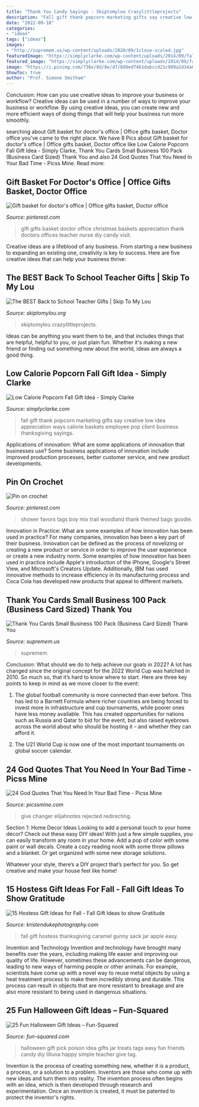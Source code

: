 ```yaml
---
title: "Thank You Candy Sayings - Skiptomylou Crazylittleprojects"
description: "Fall gift thank popcorn marketing gifts say creative low idea appreciation ways calorie baskets employee pop client business thanksgiving sayings"
date: "2022-09-18"
categories:
- "ideas"
tags: ["ideas"]
images:
- "http://supremem.us/wp-content/uploads/2020/09/1close-scaled.jpg"
featuredImage: "https://simplyclarke.com/wp-content/uploads/2014/09/fall-2Bthank-2Byou-2Bgift.png"
featured_image: "https://simplyclarke.com/wp-content/uploads/2014/09/fall-2Bthank-2Byou-2Bgift.png"
image: "https://i.pinimg.com/736x/8d/8e/d7/8d8ed74b1dabccd21c989a2d34a64b29--nurse-gifts-teacher-gifts.jpg"
ShowToc: true
author: "Prof. Simone Smitham"
---
```



Conclusion: How can you use creative ideas to improve your business or workflow?
Creative ideas can be used in a number of ways to improve your business or workflow. By using creative ideas, you can create new and more efficient ways of doing things that will help your business run more smoothly.

	

		
searching about Gift basket for doctor&#039;s office | Office gifts basket, Doctor office you've came to the right place. We have 8 Pics about Gift basket for doctor&#039;s office | Office gifts basket, Doctor office like Low Calorie Popcorn Fall Gift Idea - Simply Clarke, Thank You Cards Small Business 100 Pack (Business Card Sized) Thank You and also 24 God Quotes That You Need In Your Bad Time - Picss Mine. Read more:
		
    
## Gift Basket For Doctor&#039;s Office | Office Gifts Basket, Doctor Office

<img loading=lazy src="https://i.pinimg.com/736x/8d/8e/d7/8d8ed74b1dabccd21c989a2d34a64b29--nurse-gifts-teacher-gifts.jpg" onerror="this.onerror=null;this.src='https://tse3.mm.bing.net/th?id=OIP.cxP-HehwbeXRfXg0EH92jAHaJ4&amp;pid=15.1';" alt="Gift basket for doctor&#039;s office | Office gifts basket, Doctor office">

_Source: pinterest.com_

>gift gifts basket doctor office christmas baskets appreciation thank doctors offices teacher nurse diy candy visit. 

	

Creative ideas are a lifeblood of any business. From starting a new business to expanding an existing one, creativity is key to success. Here are five creative ideas that can help your business thrive:

    
## The BEST Back To School Teacher Gifts | Skip To My Lou

<img loading=lazy src="https://www.skiptomylou.org/wp-content/uploads/2016/08/back-to-school-candy-gram-gift-tags.jpg" onerror="this.onerror=null;this.src='https://tse2.mm.bing.net/th?id=OIP.pt6KcY9py4y_qu-g38zKKAHaE8&amp;pid=15.1';" alt="The BEST Back to School Teacher Gifts | Skip To My Lou">

_Source: skiptomylou.org_

>skiptomylou crazylittleprojects. 

	

Ideas can be anything you want them to be, and that includes things that are helpful, helpful to you, or just plain fun. Whether it's making a new friend or finding out something new about the world, ideas are always a good thing.

    
## Low Calorie Popcorn Fall Gift Idea - Simply Clarke

<img loading=lazy src="https://simplyclarke.com/wp-content/uploads/2014/09/fall-2Bthank-2Byou-2Bgift.png" onerror="this.onerror=null;this.src='https://tse2.mm.bing.net/th?id=OIP.ldqOlv3NY10x90sLsEavaAHaLH&amp;pid=15.1';" alt="Low Calorie Popcorn Fall Gift Idea - Simply Clarke">

_Source: simplyclarke.com_

>fall gift thank popcorn marketing gifts say creative low idea appreciation ways calorie baskets employee pop client business thanksgiving sayings. 

	

Applications of innovation: What are some applications of innovation that businesses use?
Some business applications of innovation include improved production processes, better customer service, and new product developments.

    
## Pin On Crochet

<img loading=lazy src="https://i.pinimg.com/736x/4a/b6/0b/4ab60b6648fd524c75e9835e48c0a5c5.jpg" onerror="this.onerror=null;this.src='https://tse2.mm.bing.net/th?id=OIP.Djbk2yL9JVVFkc4dztrDJQHaFj&amp;pid=15.1';" alt="Pin on crochet">

_Source: pinterest.com_

>shower favors tags boy mix trail woodland thank themed bags goodie. 

	

Innovation in Practice: What are some examples of how innovation has been used in practice?
For many companies, innovation has been a key part of their business. Innovation can be defined as the process of novelizing or creating a new product or service in order to improve the user experience or create a new industry norm. 
Some examples of how innovation has been used in practice include Apple's introduction of the iPhone, Google's Street View, and Microsoft's Creators Update. Additionally, IBM has used innovative methods to increase efficiency in its manufacturing process and Coca Cola has developed new products that appeal to different markets.

    
## Thank You Cards Small Business 100 Pack (Business Card Sized) Thank You

<img loading=lazy src="http://supremem.us/wp-content/uploads/2020/09/1close-scaled.jpg" onerror="this.onerror=null;this.src='https://tse3.mm.bing.net/th?id=OIP.Rl9OmHrcGKpwEaIySIgT5AHaE7&amp;pid=15.1';" alt="Thank You Cards Small Business 100 Pack (Business Card Sized) Thank You">

_Source: supremem.us_

>supremem. 

	

Conclusion: What should we do to help achieve our goals in 2022?
A lot has changed since the original concept for the 2022 World Cup was hatched in 2010. So much so, that it’s hard to know where to start. Here are three key points to keep in mind as we move closer to the event:
1. The global football community is more connected than ever before. This has led to a Barnett Formula where richer countries are being forced to invest more in infrastructure and cup tournaments, while poorer ones have less money available. This has created opportunities for nations such as Russia and Qatar to bid for the event, but also raised eyebrows across the world about who should be hosting it – and whether they can afford it.

2. The U21 World Cup is now one of the most important tournaments on global soccer calendar.

    
## 24 God Quotes That You Need In Your Bad Time - Picss Mine

<img loading=lazy src="http://picssmine.com/wp-content/uploads/2019/02/Every-Time-You-Think-God-Quotes.jpg" onerror="this.onerror=null;this.src='https://tse3.mm.bing.net/th?id=OIP.eDHz3MxmDSBBwun3QL2B5QHaLo&amp;pid=15.1';" alt="24 God Quotes That You Need In Your Bad Time - Picss Mine">

_Source: picssmine.com_

>give changer elijahnotes rejected redirecting. 

	

Section 1: Home Decor Ideas
Looking to add a personal touch to your home décor? Check out these easy DIY ideas!
With just a few simple supplies, you can easily transform any room in your home. Add a pop of color with some paint or wall decals. Create a cozy reading nook with some throw pillows and a blanket. Or get organized with some new storage solutions.

Whatever your style, there’s a DIY project that’s perfect for you. So get creative and make your house feel like home!

    
## 15 Hostess Gift Ideas For Fall - Fall Gift Ideas To Show Gratitude

<img loading=lazy src="https://www.kristendukephotography.com/wp-content/uploads/2016/11/easy-Indian-corn-Thanksgiving-favors.png" onerror="this.onerror=null;this.src='https://tse1.mm.bing.net/th?id=OIP.ARXTQwVxvvjCj-A71vxXQAHaLD&amp;pid=15.1';" alt="15 Hostess Gift Ideas for Fall - Fall Gift Ideas to show Gratitude">

_Source: kristendukephotography.com_

>fall gift hostess thanksgiving caramel gunny sack jar apple easy. 

	

Invention and Technology
Invention and technology have brought many benefits over the years, including making life easier and improving our quality of life. However, sometimes these advancements can be dangerous, leading to new ways of harming people or other animals. For example, scientists have come up with a novel way to reuse metal objects by using a heat treatment process to make them incredibly strong and durable. This process can result in objects that are more resistant to breakage and are also more resistant to being used in dangerous situations.

    
## 25 Fun Halloween Gift Ideas – Fun-Squared

<img loading=lazy src="http://fun-squared.com/wp-content/uploads/2016/09/Easy-and-Cute-Pick-Your-Poison-Gift-Idea-on-lilluna.com-2.jpg" onerror="this.onerror=null;this.src='https://tse2.mm.bing.net/th?id=OIP.1Sev3lQLEmLunwxIn_6TfAHaLH&amp;pid=15.1';" alt="25 Fun Halloween Gift Ideas – Fun-Squared">

_Source: fun-squared.com_

>halloween gift pick poison idea gifts jar treats tags easy fun friends candy diy lilluna happy simple teacher give tag. 

	

Invention is the process of creating something new, whether it is a product, a process, or a solution to a problem. Inventors are those who come up with new ideas and turn them into reality. The invention process often begins with an idea, which is then developed through research and experimentation. Once an invention is created, it must be patented to protect the inventor's rights.

